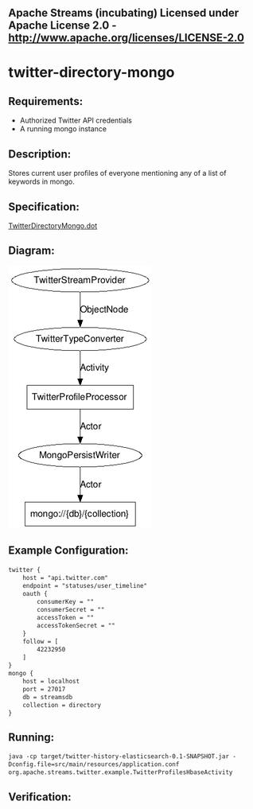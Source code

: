 Apache Streams (incubating)
Licensed under Apache License 2.0 - http://www.apache.org/licenses/LICENSE-2.0
--------------------------------------------------------------------------------

twitter-directory-mongo
==============================

Requirements:
-------------
 - Authorized Twitter API credentials
 - A running mongo instance

Description:
------------
Stores current user profiles of everyone mentioning any of a list of keywords in mongo.

Specification:
-----------------

[TwitterDirectoryMongo.dot](src/main/resources/TwitterDirectoryMongo.dot "TwitterGardenhoseElasticsearch.dot" )

Diagram:
-----------------

![TwitterDirectoryMongo.png](./TwitterDirectoryMongo.png?raw=true)

Example Configuration:
----------------------

    twitter {
        host = "api.twitter.com"
        endpoint = "statuses/user_timeline"
        oauth {
            consumerKey = ""
            consumerSecret = ""
            accessToken = ""
            accessTokenSecret = ""
        }
        follow = [
            42232950
        ]
    }
    mongo {
        host = localhost
        port = 27017
        db = streamsdb
        collection = directory
    }

Running:
--------

    java -cp target/twitter-history-elasticsearch-0.1-SNAPSHOT.jar -Dconfig.file=src/main/resources/application.conf org.apache.streams.twitter.example.TwitterProfilesHbaseActivity

Verification:
-------------
